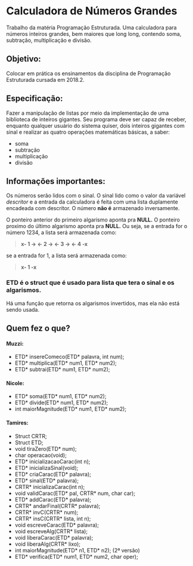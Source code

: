 # Calculadora de Números Grandes
Trabalho da matéria Programação Estruturada. Uma calculadora para números inteiros grandes, bem maiores que long long, contendo soma, subtração, multiplicação e divisão.
## Objetivo:
Colocar em prática os ensinamentos da disciplina de Programação Estruturada cursada em 2018.2.
## Especificação:
Fazer a manipulação de listas por meio da implementação de uma biblioteca de inteiros gigantes.
Seu programa deve ser capaz de receber, enquanto qualquer usuário do sistema quiser, dois inteiros gigantes com sinal e realizar as quatro operações matemáticas básicas, a saber:
+ soma
+ subtração
+ multiplicação
+ divisão

## Informações importantes:
Os números serão lidos com o sinal. O sinal lido como o valor da variável _descritor_ e a entrada da calculadora é feita com uma lista duplamente encadeada com descritor.
O número **não é** armazenado inversamente.

O ponteiro anterior do primeiro algarismo aponta pra **NULL.**
O ponteiro proximo do último algarismo aponta pra **NULL.**
Ou seja, se a entrada for o número 1234, a lista será armazenada como:

> **x- 1 -> <- 2 -> <- 3 -> <- 4 -x**

se a entrada for 1, a lista será armazenada como:
> **x- 1 -x**

### ETD é o struct que é usado para lista que tera o sinal e os algarismos.

Há uma função que retorna os algarismos invertidos, mas ela não está sendo usada.

## Quem fez o que?

#### Muzzi:
+ ETD* insereComeco(ETD* palavra, int num);
+ ETD* multiplica(ETD* num1, ETD* num2);
+ ETD* subtrai(ETD* num1, ETD* num2);

#### Nicole:
+ ETD* soma(ETD* num1, ETD* num2);
+ ETD* divide(ETD* num1, ETD* num2);
+ int maiorMagnitude(ETD* num1, ETD* num2);

#### Tamires:
+ Struct CRTR;
+ Struct ETD;
+ void tiraZero(ETD* num);
+ char operacao(void);
+ ETD* inicializacaoCarac(int n);
+ ETD* inicializaSinal(void);
+ ETD* criaCarac(ETD* palavra);
+ ETD* sinal(ETD* palavra);
+ CRTR* inicializaCarac(int n);
+ void validCarac(ETD* pal, CRTR* num, char car);
+ ETD* addCarac(ETD* palavra);
+ CRTR* andarFinal(CRTR* palavra);
+ CRTR* invC(CRTR* num);
+ CRTR* insC(CRTR* lista, int n);
+ void escreveCarac(ETD* palavra);
+ void escreveAlg(CRTR* lista);
+ void liberaCarac(ETD* palavra);
+ void liberaAlg(CRTR* lixo);
+ int maiorMagnitude(ETD* n1, ETD* n2); (2ª versão)
+ ETD* verifica(ETD* num1, ETD* num2, char oper);